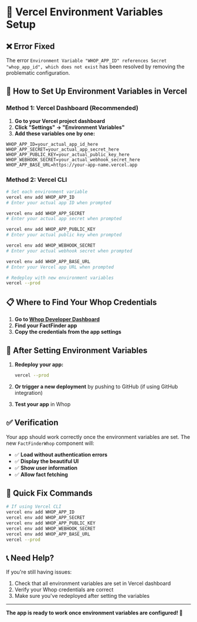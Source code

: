 # 🔧 Vercel Environment Variables Setup

## ❌ **Error Fixed**

The error `Environment Variable "WHOP_APP_ID" references Secret "whop_app_id", which does not exist` has been resolved by removing the problematic configuration.

## 🚀 **How to Set Up Environment Variables in Vercel**

### **Method 1: Vercel Dashboard (Recommended)**

1. **Go to your Vercel project dashboard**
2. **Click "Settings" → "Environment Variables"**
3. **Add these variables one by one:**

```env
WHOP_APP_ID=your_actual_app_id_here
WHOP_APP_SECRET=your_actual_app_secret_here
WHOP_APP_PUBLIC_KEY=your_actual_public_key_here
WHOP_WEBHOOK_SECRET=your_actual_webhook_secret_here
WHOP_APP_BASE_URL=https://your-app-name.vercel.app
```

### **Method 2: Vercel CLI**

```bash
# Set each environment variable
vercel env add WHOP_APP_ID
# Enter your actual app ID when prompted

vercel env add WHOP_APP_SECRET
# Enter your actual app secret when prompted

vercel env add WHOP_APP_PUBLIC_KEY
# Enter your actual public key when prompted

vercel env add WHOP_WEBHOOK_SECRET
# Enter your actual webhook secret when prompted

vercel env add WHOP_APP_BASE_URL
# Enter your Vercel app URL when prompted

# Redeploy with new environment variables
vercel --prod
```

## 📋 **Where to Find Your Whop Credentials**

1. **Go to [Whop Developer Dashboard](https://whop.com/dashboard/developer/)**
2. **Find your FactFinder app**
3. **Copy the credentials from the app settings**

## 🔄 **After Setting Environment Variables**

1. **Redeploy your app:**
   ```bash
   vercel --prod
   ```

2. **Or trigger a new deployment** by pushing to GitHub (if using GitHub integration)

3. **Test your app** in Whop

## ✅ **Verification**

Your app should work correctly once the environment variables are set. The new `FactFinderWhop` component will:

- ✅ **Load without authentication errors**
- ✅ **Display the beautiful UI**
- ✅ **Show user information**
- ✅ **Allow fact fetching**

## 🎯 **Quick Fix Commands**

```bash
# If using Vercel CLI
vercel env add WHOP_APP_ID
vercel env add WHOP_APP_SECRET
vercel env add WHOP_APP_PUBLIC_KEY
vercel env add WHOP_WEBHOOK_SECRET
vercel env add WHOP_APP_BASE_URL
vercel --prod
```

## 📞 **Need Help?**

If you're still having issues:
1. Check that all environment variables are set in Vercel dashboard
2. Verify your Whop credentials are correct
3. Make sure you've redeployed after setting the variables

---

**The app is ready to work once environment variables are configured! 🚀**
